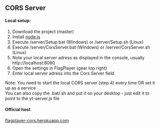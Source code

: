## CORS Server

#### Local setup:
1. Download the project (master)
2. Install [node.js](https://nodejs.org)
3. Execute /server/Setup.bat (Windows) or /server/Setup.sh (Linux)
4. Execute /server/CorsServer.bat (Windows) or /server/CorsServer.sh (Linux)
5. Note your local server adress as displayed in the console, usually http://localhost:8080
6. Open the settings in FlagPlayer (gear top right)
7. Enter local server adress into the Cors Server field

Note: You need to start the local CORS server (step 4) every time OR set it up as a service  
You can also copy the .bat/.sh and put it on your desktop - just edit it to point to the yt-server.js file

#### Official host
[flagplayer-cors.herokuapp.com](https://flagplayer-cors.herokuapp.com/)
